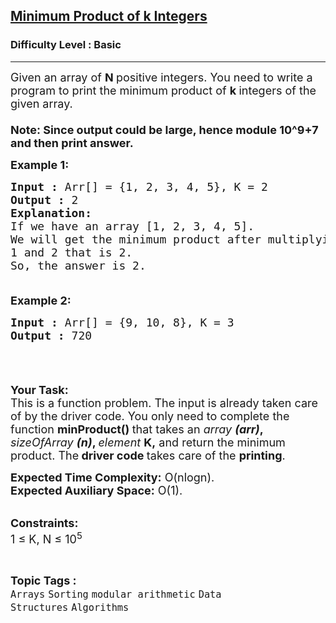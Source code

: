<h2><a href="https://practice.geeksforgeeks.org/problems/minimum-product-of-k-integers2553/1?page=3&category[]=Arrays&sortBy=difficulty">Minimum Product of k Integers</a></h2><h3>Difficulty Level : Basic</h3><hr><div class="problems_problem_content__Xm_eO"><p><span style="font-size:18px">Given an array of <strong>N </strong>positive integers. You need to&nbsp;write a program to print the minimum product of <strong>k </strong>integers of the given array.<br>
<br>
<strong>Note: Since output could be large, hence module 10^9+7 and then print answer.</strong></span></p>

<p><span style="font-size:18px"><strong>Example 1:</strong></span></p>

<pre><span style="font-size:18px"><strong>Input :</strong> Arr[] = {1, 2, 3, 4, 5}, K = 2
<strong>Output :</strong> 2
<strong>Explanation:
</strong>If we have an array [1, 2, 3, 4, 5]. 
We will get the minimum product after multiplying
1 and 2 that is 2.
So, the answer is 2.

</span></pre>

<p><span style="font-size:18px"><strong>Example 2:</strong></span></p>

<pre><span style="font-size:18px"><strong>Input :</strong> Arr[] = {9, 10, 8}, K = 3
<strong>Output :</strong> 720

</span></pre>

<p>&nbsp;</p>

<p><span style="font-size:18px"><strong>Your Task:</strong><br>
This is a function problem. The input is already taken care of by the driver code. You only need to complete the function <strong>minProduct() </strong>that takes an&nbsp;<em>array <strong>(arr)</strong></em><strong>, </strong><em>sizeOfArray <strong>(n)</strong></em><strong>, </strong><em>element</em>&nbsp;<strong>K,</strong> and return the minimum product. The<strong> driver code </strong>takes care of the <strong>printing</strong>.</span></p>

<p><span style="font-size:18px"><strong>Expected Time Complexity:</strong>&nbsp;O(nlogn).<br>
<strong>Expected Auxiliary Space:</strong>&nbsp;O(1).</span></p>

<p><br>
<span style="font-size:18px"><strong>Constraints:</strong><br>
1 ≤ K, N ≤ 10<sup>5</sup></span></p>
</div><br><p><span style=font-size:18px><strong>Topic Tags : </strong><br><code>Arrays</code>&nbsp;<code>Sorting</code>&nbsp;<code>modular arithmetic</code>&nbsp;<code>Data Structures</code>&nbsp;<code>Algorithms</code>&nbsp;